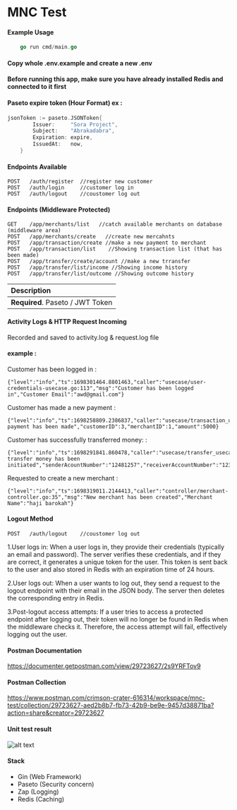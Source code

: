 
# MNC Test


#### Example Usage

```go
	go run cmd/main.go
```

#### Copy whole .env.example and create a new .env

#### Before running this app, make sure you have already installed Redis and connected to it first

#### Paseto expire token (Hour Format) ex :
```go
jsonToken := paseto.JSONToken{
		Issuer:     "Sora Project",
		Subject:    "Abrakadabra",
		Expiration: expire,
		IssuedAt:   now,
	}
```
#### Endpoints Available

```http
POST   /auth/register  //register new customer         
POST   /auth/login     //customer log in          
POST   /auth/logout    //coustomer log out         
```

#### Endpoints (Middleware Protected)
```http
GET    /app/merchants/list   //catch available merchants on database (middleware area)
POST   /app/merchants/create   //create new mercahnts 
POST   /app/transaction/create //make a new payment to merchant
POST   /app/transaction/list    //Showing transaction list (that has been made)
POST   /app/transfer/create/account //make a new trransfer 
POST   /app/transfer/list/income //Showing income history
POST   /app/transfer/list/outcome //Showing outcome history
```

| Description                |
| :------------------------- |
| **Required**. Paseto / JWT Token |

#### Activity Logs & HTTP Request Incoming
Recorded and saved to activity.log & request.log file
#### example :
Customer has been logged in :
```
{"level":"info","ts":1698301464.8801463,"caller":"usecase/user-credentials-usecase.go:113","msg":"Customer has been logged in","Customer Email":"awd@gmail.com"}
```
Customer has made a new payment :
```
{"level":"info","ts":1698258809.2386837,"caller":"usecase/transaction_usecase.go:35","msg":"A payment has been made","customerID":3,"merchantID":1,"amount":5000}
```
Customer has successfully transferred money: :
```
{"level":"info","ts":1698291841.860478,"caller":"usecase/transfer_usecase.go:43","msg":"Request transfer money has been initiated","senderAcountNumber":"12481257","receiverAccountNumber":"12371246","amount":10000}
```
Requested to create a new merchant :
```
{"level":"info","ts":1698319011.2144413,"caller":"controller/merchant-controller.go:35","msg":"New merchant has been created","Merchant Name":"haji barokah"}
```

#### Logout Method
```http
POST   /auth/logout    //coustomer log out  
```

1.User logs in: When a user logs in, they provide their credentials (typically an email and password). The server verifies these credentials, and if they are correct, it generates a unique token for the user. This token is sent back to the user and also stored in Redis with an expiration time of 24 hours.

2.User logs out: When a user wants to log out, they send a request to the logout endpoint with their email in the JSON body. The server then deletes the corresponding entry in Redis.

3.Post-logout access attempts: If a user tries to access a protected endpoint after logging out, their token will no longer be found in Redis when the middleware checks it. Therefore, the access attempt will fail, effectively logging out the user.

#### Postman Documentation
https://documenter.getpostman.com/view/29723627/2s9YRFTov9

#### Postman Collection
https://www.postman.com/crimson-crater-616314/workspace/mnc-test/collection/29723627-aed2b8b7-fb73-42b9-be9e-9457d38871ba?action=share&creator=29723627

#### Unit test result
![alt text](https://i.ibb.co/cFxrvLL/unit-test-res.jpg)

#### Stack
- Gin (Web Framework)
- Paseto (Security concern)
- Zap (Logging)
- Redis (Caching)
